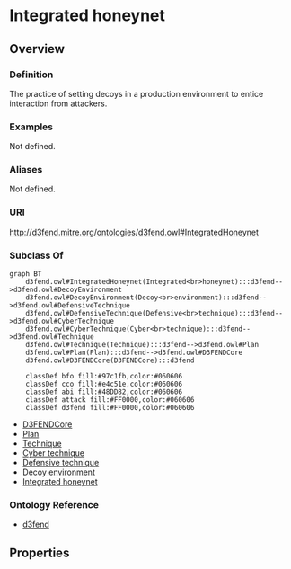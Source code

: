# Integrated honeynet

## Overview

### Definition
The practice of setting decoys in a production environment to entice interaction from attackers.

### Examples
Not defined.

### Aliases
Not defined.

### URI
http://d3fend.mitre.org/ontologies/d3fend.owl#IntegratedHoneynet

### Subclass Of
```mermaid
graph BT
    d3fend.owl#IntegratedHoneynet(Integrated<br>honeynet):::d3fend-->d3fend.owl#DecoyEnvironment
    d3fend.owl#DecoyEnvironment(Decoy<br>environment):::d3fend-->d3fend.owl#DefensiveTechnique
    d3fend.owl#DefensiveTechnique(Defensive<br>technique):::d3fend-->d3fend.owl#CyberTechnique
    d3fend.owl#CyberTechnique(Cyber<br>technique):::d3fend-->d3fend.owl#Technique
    d3fend.owl#Technique(Technique):::d3fend-->d3fend.owl#Plan
    d3fend.owl#Plan(Plan):::d3fend-->d3fend.owl#D3FENDCore
    d3fend.owl#D3FENDCore(D3FENDCore):::d3fend
    
    classDef bfo fill:#97c1fb,color:#060606
    classDef cco fill:#e4c51e,color:#060606
    classDef abi fill:#48DD82,color:#060606
    classDef attack fill:#FF0000,color:#060606
    classDef d3fend fill:#FF0000,color:#060606
```

- [D3FENDCore](/docs/ontology/reference/model/D3FENDCore/D3FENDCore.md)
- [Plan](/docs/ontology/reference/model/D3FENDCore/Plan/Plan.md)
- [Technique](/docs/ontology/reference/model/D3FENDCore/Plan/Technique/Technique.md)
- [Cyber technique](/docs/ontology/reference/model/D3FENDCore/Plan/Technique/Cyber%20technique/Cyber%20technique.md)
- [Defensive technique](/docs/ontology/reference/model/D3FENDCore/Plan/Technique/Cyber%20technique/Defensive%20technique/Defensive%20technique.md)
- [Decoy environment](/docs/ontology/reference/model/D3FENDCore/Plan/Technique/Cyber%20technique/Defensive%20technique/Decoy%20environment/Decoy%20environment.md)
- [Integrated honeynet](/docs/ontology/reference/model/D3FENDCore/Plan/Technique/Cyber%20technique/Defensive%20technique/Decoy%20environment/Integrated%20honeynet/Integrated%20honeynet.md)


### Ontology Reference
- [d3fend](http://d3fend.mitre.org/ontologies/d3fend.owl#)

## Properties
